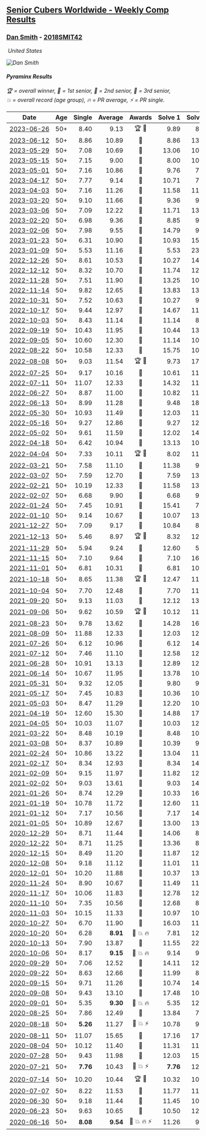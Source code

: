 <style>table {white-space: nowrap;}</style>
<link rel="stylesheet" type="text/css" href="/scw-comp/css/flags.css" />

## [Senior Cubers Worldwide - Weekly Comp Results](/scw-comp/results/)
### [Dan Smith](README.md) - [2018SMIT42](https://www.worldcubeassociation.org/persons/2018SMIT42?event=pyram)

<i class="flag flag-US" />&nbsp;United States

![Dan Smith](1678150280.jpg)

#### Pyraminx Results

<span style="white-space: nowrap;">🏆 = overall winner</span>, <span style="white-space: nowrap;">🥇 = 1st senior</span>, <span style="white-space: nowrap;">🥈 = 2nd senior</span>, <span style="white-space: nowrap;">🥉 = 3rd senior</span>, <span style="white-space: nowrap;">💥 = overall record (age group)</span>, <span style="white-space: nowrap;">🔥 = PR average</span>, <span style="white-space: nowrap;">⚡ = PR single</span>.

| Date | Age | Single | Average | Awards | Solve 1 | Solve 2 | Solve 3 | Solve 4 | Solve 5 | Video |
| :--: | :--: | --: | --: | :--: | --: | --: | --: | --: | --: | :-- |
| [2023-06-26](../../results/2023-06-26/pyram.md) | 50+ | 8.40 | 9.13 | 🏆 🥇 | 9.89 | 8.96 | 8.40 | 9.75 | 8.67 | [Desktop](https://www.facebook.com/events/310574547970581/permalink/318634790497890) / [Mobile](https://m.facebook.com/events/310574547970581?view=permalink&id=318634790497890) |
| [2023-06-12](../../results/2023-06-12/pyram.md) | 50+ | 8.86 | 10.89 | 🥈 | 8.86 | 13.99 | 9.84 | 10.74 | 12.09 | [Desktop](https://www.facebook.com/events/252304080823510/permalink/260273926693192) / [Mobile](https://m.facebook.com/events/252304080823510?view=permalink&id=260273926693192) |
| [2023-05-29](../../results/2023-05-29/pyram.md) | 50+ | 7.08 | 10.69 | 🥇 | 13.06 | 10.05 | 7.08 | 8.95 | 14.91 | [Desktop](https://www.facebook.com/events/3552780501633678/permalink/3562219254023136) / [Mobile](https://m.facebook.com/events/3552780501633678?view=permalink&id=3562219254023136) |
| [2023-05-15](../../results/2023-05-15/pyram.md) | 50+ | 7.15 | 9.00 | 🥇 | 8.00 | 10.59 | 7.15 | 8.42 | 14.08 | [Desktop](https://www.facebook.com/events/128088546941599/permalink/137205386029915) / [Mobile](https://m.facebook.com/events/128088546941599?view=permalink&id=137205386029915) |
| [2023-05-01](../../results/2023-05-01/pyram.md) | 50+ | 7.16 | 10.86 | 🥇 | 9.76 | 7.16 | 11.14 | 12.81 | 11.69 | [Desktop](https://www.facebook.com/events/1407988503335303/permalink/1416296525837834) / [Mobile](https://m.facebook.com/events/1407988503335303?view=permalink&id=1416296525837834) |
| [2023-04-17](../../results/2023-04-17/pyram.md) | 50+ | 7.77 | 9.14 | 🥇 | 10.71 | 7.77 | 13.96 | 8.46 | 8.25 | [Desktop](https://www.facebook.com/events/238970528738328/permalink/242922858343095) / [Mobile](https://m.facebook.com/events/238970528738328?view=permalink&id=242922858343095) |
| [2023-04-03](../../results/2023-04-03/pyram.md) | 50+ | 7.16 | 11.26 | 🥇 | 11.58 | 11.23 | 14.20 | 7.16 | 10.96 | [Desktop](https://www.facebook.com/events/610841793891609/permalink/616013160041139) / [Mobile](https://m.facebook.com/events/610841793891609?view=permalink&id=616013160041139) |
| [2023-03-20](../../results/2023-03-20/pyram.md) | 50+ | 9.10 | 11.66 | 🥇 | 9.36 | 9.10 | 13.41 | 15.48 | 12.22 | [Desktop](https://www.facebook.com/events/171663595723883/permalink/178184285071814) / [Mobile](https://m.facebook.com/events/171663595723883?view=permalink&id=178184285071814) |
| [2023-03-06](../../results/2023-03-06/pyram.md) | 50+ | 7.09 | 12.22 | 🥈 | 11.71 | 13.44 | 7.09 | 11.50 | 14.90 | [Desktop](https://www.facebook.com/events/520428456921801/permalink/524769339821046) / [Mobile](https://m.facebook.com/events/520428456921801?view=permalink&id=524769339821046) |
| [2023-02-20](../../results/2023-02-20/pyram.md) | 50+ | 6.98 | 9.36 | 🥇 | 8.85 | 9.82 | 6.98 | 9.40 | 12.68 | [Desktop](https://www.facebook.com/events/902902514362571/permalink/908352823817540) / [Mobile](https://m.facebook.com/events/902902514362571?view=permalink&id=908352823817540) |
| [2023-02-06](../../results/2023-02-06/pyram.md) | 50+ | 7.98 | 9.55 | 🥇 | 14.79 | 9.64 | 9.36 | 9.66 | 7.98 | [Desktop](https://www.facebook.com/events/727168602388677/permalink/734152701690267) / [Mobile](https://m.facebook.com/events/727168602388677?view=permalink&id=734152701690267) |
| [2023-01-23](../../results/2023-01-23/pyram.md) | 50+ | 6.31 | 10.90 | 🥈 | 10.93 | 15.68 | 10.99 | 10.77 | 6.31 | [Desktop](https://www.facebook.com/events/1297068784473295/permalink/1305711786942328) / [Mobile](https://m.facebook.com/events/1297068784473295?view=permalink&id=1305711786942328) |
| [2023-01-09](../../results/2023-01-09/pyram.md) | 50+ | 5.53 | 11.16 | 🥇 | 5.53 | 23.52 | 9.88 | 12.00 | 11.61 | [Desktop](https://www.facebook.com/events/3345232965716031/permalink/3350253561880638) / [Mobile](https://m.facebook.com/events/3345232965716031?view=permalink&id=3350253561880638) |
| [2022-12-26](../../results/2022-12-26/pyram.md) | 50+ | 8.61 | 10.53 | 🥇 | 10.27 | 14.13 | 10.82 | 10.50 | 8.61 | [Desktop](https://www.facebook.com/events/1093949927944727/permalink/1101977133808673) / [Mobile](https://m.facebook.com/events/1093949927944727?view=permalink&id=1101977133808673) |
| [2022-12-12](../../results/2022-12-12/pyram.md) | 50+ | 8.32 | 10.70 | 🥇 | 11.74 | 12.06 | 8.85 | 11.51 | 8.32 | [Desktop](https://www.facebook.com/events/663641112081341/permalink/674151917696927) / [Mobile](https://m.facebook.com/events/663641112081341?view=permalink&id=674151917696927) |
| [2022-11-28](../../results/2022-11-28/pyram.md) | 50+ | 7.51 | 11.90 | 🥇 | 13.25 | 10.96 | 12.85 | 11.89 | 7.51 | [Desktop](https://www.facebook.com/events/1804728823229042/permalink/1815547062147218) / [Mobile](https://m.facebook.com/events/1804728823229042?view=permalink&id=1815547062147218) |
| [2022-11-14](../../results/2022-11-14/pyram.md) | 50+ | 9.82 | 12.65 | 🥇 | 13.83 | 13.07 | 9.82 | 14.74 | 11.04 | [Desktop](https://www.facebook.com/events/843784600089254/permalink/862140251587022) / [Mobile](https://m.facebook.com/events/843784600089254?view=permalink&id=862140251587022) |
| [2022-10-31](../../results/2022-10-31/pyram.md) | 50+ | 7.52 | 10.63 | 🥇 | 10.27 | 9.93 | 11.68 | 7.52 | 17.44 | [Desktop](https://www.facebook.com/events/843784600089254/permalink/847280416406339) / [Mobile](https://m.facebook.com/events/843784600089254?view=permalink&id=847280416406339) |
| [2022-10-17](../../results/2022-10-17/pyram.md) | 50+ | 9.44 | 12.97 | 🥈 | 14.67 | 11.44 | 14.15 | 9.44 | 13.32 | [Desktop](https://www.facebook.com/events/1085515762098391/permalink/1093759391274028) / [Mobile](https://m.facebook.com/events/1085515762098391?view=permalink&id=1093759391274028) |
| [2022-10-03](../../results/2022-10-03/pyram.md) | 50+ | 8.43 | 11.14 | 🥇 | 11.14 | 8.43 | 14.98 | 9.85 | 12.44 | [Desktop](https://www.facebook.com/events/622543946125717/permalink/643725344007577) / [Mobile](https://m.facebook.com/events/622543946125717?view=permalink&id=643725344007577) |
| [2022-09-19](../../results/2022-09-19/pyram.md) | 50+ | 10.43 | 11.95 | 🥇 | 10.44 | 13.59 | 13.50 | 10.43 | 11.91 | [Desktop](https://www.facebook.com/events/622543946125717/permalink/627750292271749) / [Mobile](https://m.facebook.com/events/622543946125717?view=permalink&id=627750292271749) |
| [2022-09-05](../../results/2022-09-05/pyram.md) | 50+ | 10.60 | 12.30 | 🥇 | 11.14 | 10.60 | 15.28 | 11.99 | 13.77 | [Desktop](https://www.facebook.com/events/476554570981315/permalink/486939189942853) / [Mobile](https://m.facebook.com/events/476554570981315?view=permalink&id=486939189942853) |
| [2022-08-22](../../results/2022-08-22/pyram.md) | 50+ | 10.58 | 12.33 | 🥇 | 15.75 | 10.58 | 12.76 | 12.48 | 11.74 | [Desktop](https://www.facebook.com/events/476554570981315/permalink/483445146958924) / [Mobile](https://m.facebook.com/events/476554570981315?view=permalink&id=483445146958924) |
| [2022-08-08](../../results/2022-08-08/pyram.md) | 50+ | 9.03 | 11.54 | 🏆 🥇 | 9.73 | 17.99 | 12.09 | 9.03 | 12.80 | [Desktop](https://www.facebook.com/events/1202320373645710/permalink/1204543590090055) / [Mobile](https://m.facebook.com/events/1202320373645710?view=permalink&id=1204543590090055) |
| [2022-07-25](../../results/2022-07-25/pyram.md) | 50+ | 9.17 | 10.16 | 🥇 | 10.61 | 11.05 | 9.73 | 10.15 | 9.17 | [Desktop](https://www.facebook.com/events/587016656266234/permalink/594322492202317) / [Mobile](https://m.facebook.com/events/587016656266234?view=permalink&id=594322492202317) |
| [2022-07-11](../../results/2022-07-11/pyram.md) | 50+ | 11.07 | 12.33 | 🥈 | 14.32 | 11.07 | 13.37 | 11.31 | 12.31 | [Desktop](https://www.facebook.com/events/1077792383124606/permalink/1086758255561352) / [Mobile](https://m.facebook.com/events/1077792383124606?view=permalink&id=1086758255561352) |
| [2022-06-27](../../results/2022-06-27/pyram.md) | 50+ | 8.87 | 11.00 | 🥇 | 10.82 | 11.12 | 21.96 | 11.06 | 8.87 | [Desktop](https://www.facebook.com/events/3239186643032731/permalink/3249715401979855) / [Mobile](https://m.facebook.com/events/3239186643032731?view=permalink&id=3249715401979855) |
| [2022-06-13](../../results/2022-06-13/pyram.md) | 50+ | 8.99 | 11.28 | 🥇 | 9.48 | 18.83 | 12.84 | 8.99 | 11.51 | [Desktop](https://www.facebook.com/events/1002774037090769/permalink/1010075526360620) / [Mobile](https://m.facebook.com/events/1002774037090769?view=permalink&id=1010075526360620) |
| [2022-05-30](../../results/2022-05-30/pyram.md) | 50+ | 10.93 | 11.49 | 🥇 | 12.03 | 11.02 | 10.93 | 11.41 | 15.09 | [Desktop](https://www.facebook.com/events/484172023479011/permalink/492589625970584) / [Mobile](https://m.facebook.com/events/484172023479011?view=permalink&id=492589625970584) |
| [2022-05-16](../../results/2022-05-16/pyram.md) | 50+ | 9.27 | 12.86 | 🥇 | 9.27 | 12.85 | 12.29 | 22.73 | 13.43 | [Desktop](https://www.facebook.com/events/1452905775152133/permalink/1462546574188053) / [Mobile](https://m.facebook.com/events/1452905775152133?view=permalink&id=1462546574188053) |
| [2022-05-02](../../results/2022-05-02/pyram.md) | 50+ | 9.61 | 11.59 | 🥉 | 12.02 | 14.37 | 9.61 | 11.15 | 11.61 | [Desktop](https://www.facebook.com/events/3199116787026413/permalink/3208719639399461) / [Mobile](https://m.facebook.com/events/3199116787026413?view=permalink&id=3208719639399461) |
| [2022-04-18](../../results/2022-04-18/pyram.md) | 50+ | 6.42 | 10.94 | 🥈 | 13.13 | 10.47 | 15.88 | 9.22 | 6.42 | [Desktop](https://www.facebook.com/events/566110581332467/permalink/570053347604857) / [Mobile](https://m.facebook.com/events/566110581332467?view=permalink&id=570053347604857) |
| [2022-04-04](../../results/2022-04-04/pyram.md) | 50+ | 7.33 | 10.11 | 🏆 🥇 | 8.02 | 11.09 | 7.33 | 12.28 | 11.21 | [Desktop](https://www.facebook.com/events/1171138513621623/permalink/1179496442785830) / [Mobile](https://m.facebook.com/events/1171138513621623?view=permalink&id=1179496442785830) |
| [2022-03-21](../../results/2022-03-21/pyram.md) | 50+ | 7.58 | 11.10 | 🥈 | 11.38 | 9.77 | 16.32 | 7.58 | 12.15 | [Desktop](https://www.facebook.com/events/525463282272711/permalink/534504681368571) / [Mobile](https://m.facebook.com/events/525463282272711?view=permalink&id=534504681368571) |
| [2022-03-07](../../results/2022-03-07/pyram.md) | 50+ | 7.59 | 12.70 | 🥈 | 7.59 | 13.80 | 15.72 | 8.58 | 17.32 | [Desktop](https://www.facebook.com/events/492851219083428/permalink/501684788200071) / [Mobile](https://m.facebook.com/events/492851219083428?view=permalink&id=501684788200071) |
| [2022-02-21](../../results/2022-02-21/pyram.md) | 50+ | 10.19 | 12.33 | 🥈 | 11.58 | 13.19 | 17.34 | 12.21 | 10.19 | [Desktop](https://www.facebook.com/events/283377510532834/permalink/291635089707076) / [Mobile](https://m.facebook.com/events/283377510532834?view=permalink&id=291635089707076) |
| [2022-02-07](../../results/2022-02-07/pyram.md) | 50+ | 6.68 | 9.90 | 🥇 | 6.68 | 9.04 | 12.10 | 10.12 | 10.53 | [Desktop](https://www.facebook.com/events/245500131085725/permalink/254496173519454) / [Mobile](https://m.facebook.com/events/245500131085725?view=permalink&id=254496173519454) |
| [2022-01-24](../../results/2022-01-24/pyram.md) | 50+ | 7.45 | 10.91 | 🥇 | 15.41 | 7.45 | 11.12 | 12.87 | 8.75 | [Desktop](https://www.facebook.com/events/317247483509647/permalink/321042186463510) / [Mobile](https://m.facebook.com/events/317247483509647?view=permalink&id=321042186463510) |
| [2022-01-10](../../results/2022-01-10/pyram.md) | 50+ | 9.14 | 10.67 | 🥇 | 10.07 | 13.76 | 9.92 | 12.02 | 9.14 | [Desktop](https://www.facebook.com/events/1071902263370982/permalink/1079911655903376) / [Mobile](https://m.facebook.com/events/1071902263370982?view=permalink&id=1079911655903376) |
| [2021-12-27](../../results/2021-12-27/pyram.md) | 50+ | 7.09 | 9.17 | 🥇 | 10.84 | 8.49 | 14.71 | 7.09 | 8.18 | [Desktop](https://www.facebook.com/events/1083505512394794/permalink/1091937878218224) / [Mobile](https://m.facebook.com/events/1083505512394794?view=permalink&id=1091937878218224) |
| [2021-12-13](../../results/2021-12-13/pyram.md) | 50+ | 5.46 | 8.97 | 🏆 🥇 | 8.32 | 12.94 | 10.73 | 7.85 | 5.46 | [Desktop](https://www.facebook.com/events/630404078099901/permalink/634510847689224) / [Mobile](https://m.facebook.com/events/630404078099901?view=permalink&id=634510847689224) |
| [2021-11-29](../../results/2021-11-29/pyram.md) | 50+ | 5.94 | 9.24 | 🥇 | 12.60 | 5.94 | 9.18 | 8.57 | 9.96 | [Desktop](https://www.facebook.com/events/1226219924873960/permalink/1235123687316917) / [Mobile](https://m.facebook.com/events/1226219924873960?view=permalink&id=1235123687316917) |
| [2021-11-15](../../results/2021-11-15/pyram.md) | 50+ | 7.10 | 9.64 | 🥇 | 7.10 | 16.56 | 8.61 | 10.27 | 10.04 | [Desktop](https://www.facebook.com/events/914365772539993/permalink/921515558491681) / [Mobile](https://m.facebook.com/events/914365772539993?view=permalink&id=921515558491681) |
| [2021-11-01](../../results/2021-11-01/pyram.md) | 50+ | 6.81 | 10.31 | 🥇 | 6.81 | 10.38 | 11.88 | 12.33 | 8.68 | [Desktop](https://www.facebook.com/events/337902458133818/permalink/346776587246405) / [Mobile](https://m.facebook.com/events/337902458133818?view=permalink&id=346776587246405) |
| [2021-10-18](../../results/2021-10-18/pyram.md) | 50+ | 8.65 | 11.38 | 🏆 🥇 | 12.47 | 11.01 | 10.67 | 13.54 | 8.65 | [Desktop](https://www.facebook.com/events/625257752191369/permalink/633695021347642) / [Mobile](https://m.facebook.com/events/625257752191369?view=permalink&id=633695021347642) |
| [2021-10-04](../../results/2021-10-04/pyram.md) | 50+ | 7.70 | 12.48 | 🥈 | 7.70 | 11.79 | 12.77 | 12.88 | 14.40 | [Desktop](https://www.facebook.com/events/1205858816603137/permalink/1215165812339104) / [Mobile](https://m.facebook.com/events/1205858816603137?view=permalink&id=1215165812339104) |
| [2021-09-20](../../results/2021-09-20/pyram.md) | 50+ | 9.13 | 11.03 | 🥇 | 12.12 | 13.16 | 11.62 | 9.35 | 9.13 | [Desktop](https://www.facebook.com/events/374286267681717/permalink/381546660289011) / [Mobile](https://m.facebook.com/events/374286267681717?view=permalink&id=381546660289011) |
| [2021-09-06](../../results/2021-09-06/pyram.md) | 50+ | 9.62 | 10.59 | 🏆 🥇 | 10.12 | 11.24 | 13.39 | 9.62 | 10.42 | [Desktop](https://www.facebook.com/events/369922348122346/permalink/379443227170258) / [Mobile](https://m.facebook.com/events/369922348122346?view=permalink&id=379443227170258) |
| [2021-08-23](../../results/2021-08-23/pyram.md) | 50+ | 9.78 | 13.62 | 🥈 | 14.28 | 16.47 | 14.73 | 11.84 | 9.78 | [Desktop](https://www.facebook.com/events/540950593849891/permalink/550095086268775) / [Mobile](https://m.facebook.com/events/540950593849891?view=permalink&id=550095086268775) |
| [2021-08-09](../../results/2021-08-09/pyram.md) | 50+ | 11.88 | 12.33 | 🥈 | 12.03 | 12.07 | 11.88 | 13.05 | 12.90 | [Desktop](https://www.facebook.com/events/342027504219422/permalink/350565823365590) / [Mobile](https://m.facebook.com/events/342027504219422?view=permalink&id=350565823365590) |
| [2021-07-26](../../results/2021-07-26/pyram.md) | 50+ | 6.12 | 10.96 | 🥈 | 6.12 | 14.29 | 9.51 | 14.36 | 9.09 | [Desktop](https://www.facebook.com/events/5895704557137692/permalink/5965845043456976) / [Mobile](https://m.facebook.com/events/5895704557137692?view=permalink&id=5965845043456976) |
| [2021-07-12](../../results/2021-07-12/pyram.md) | 50+ | 7.46 | 11.10 | 🥈 | 12.58 | 12.12 | 10.57 | 7.46 | 10.60 | [Desktop](https://www.facebook.com/events/853178815336395/permalink/861836111137332) / [Mobile](https://m.facebook.com/events/853178815336395?view=permalink&id=861836111137332) |
| [2021-06-28](../../results/2021-06-28/pyram.md) | 50+ | 10.91 | 13.13 | 🥈 | 12.89 | 12.26 | 10.91 | 14.25 | 18.24 | [Desktop](https://www.facebook.com/events/2032757193542617/permalink/2043750595776610) / [Mobile](https://m.facebook.com/events/2032757193542617?view=permalink&id=2043750595776610) |
| [2021-06-14](../../results/2021-06-14/pyram.md) | 50+ | 10.67 | 11.95 | 🥈 | 13.78 | 10.67 | 15.61 | 10.70 | 11.36 | [Desktop](https://www.facebook.com/events/154757253369245/permalink/164749325703371) / [Mobile](https://m.facebook.com/events/154757253369245?view=permalink&id=164749325703371) |
| [2021-05-31](../../results/2021-05-31/pyram.md) | 50+ | 9.32 | 12.05 | 🥈 | 9.80 | 9.32 | 11.91 | 14.44 | 30.96 | [Desktop](https://www.facebook.com/events/4232725036784843/permalink/4272127649511248) / [Mobile](https://m.facebook.com/events/4232725036784843?view=permalink&id=4272127649511248) |
| [2021-05-17](../../results/2021-05-17/pyram.md) | 50+ | 7.45 | 10.83 | 🥈 | 10.36 | 10.85 | 7.45 | 11.68 | 11.29 | [Desktop](https://www.facebook.com/events/200054195285035/permalink/208463651110756) / [Mobile](https://m.facebook.com/events/200054195285035?view=permalink&id=208463651110756) |
| [2021-05-03](../../results/2021-05-03/pyram.md) | 50+ | 8.47 | 11.29 | 🥈 | 12.20 | 10.47 | 8.47 | 14.09 | 11.21 | [Desktop](https://www.facebook.com/events/1091923434665777/permalink/1100699580454829) / [Mobile](https://m.facebook.com/events/1091923434665777?view=permalink&id=1100699580454829) |
| [2021-04-19](../../results/2021-04-19/pyram.md) | 50+ | 12.60 | 15.30 | 🥉 | 14.88 | 17.17 | 12.60 | 18.87 | 13.85 | [Desktop](https://www.facebook.com/events/455121419077355/permalink/462998088289688) / [Mobile](https://m.facebook.com/events/455121419077355?view=permalink&id=462998088289688) |
| [2021-04-05](../../results/2021-04-05/pyram.md) | 50+ | 10.03 | 11.07 | 🥇 | 10.03 | 12.09 | 11.05 | 13.52 | 10.08 | [Desktop](https://www.facebook.com/events/469300370885865/permalink/476831766799392) / [Mobile](https://m.facebook.com/events/469300370885865?view=permalink&id=476831766799392) |
| [2021-03-22](../../results/2021-03-22/pyram.md) | 50+ | 8.48 | 10.19 | 🥇 | 8.48 | 10.96 | 10.54 | 13.32 | 9.07 | [Desktop](https://www.facebook.com/events/893368394782856/permalink/901971367255892) / [Mobile](https://m.facebook.com/events/893368394782856?view=permalink&id=901971367255892) |
| [2021-03-08](../../results/2021-03-08/pyram.md) | 50+ | 8.37 | 10.89 | 🥈 | 10.39 | 9.85 | 19.22 | 8.37 | 12.42 | [Desktop](https://www.facebook.com/events/430030294875923/permalink/437450004133952) / [Mobile](https://m.facebook.com/events/430030294875923?view=permalink&id=437450004133952) |
| [2021-02-24](../../results/2021-02-24/pyram.md) | 50+ | 10.86 | 13.22 | 🥈 | 13.04 | 11.62 | 15.00 | 16.15 | 10.86 | [Desktop](https://www.facebook.com/events/699856724029067/permalink/706336973381042) / [Mobile](https://m.facebook.com/events/699856724029067?view=permalink&id=706336973381042) |
| [2021-02-17](../../results/2021-02-17/pyram.md) | 50+ | 8.34 | 12.93 | 🥉 | 8.34 | 14.00 | 14.76 | 12.01 | 12.78 | [Desktop](https://www.facebook.com/events/1168738433581570/permalink/1172013676587379) / [Mobile](https://m.facebook.com/events/1168738433581570?view=permalink&id=1172013676587379) |
| [2021-02-09](../../results/2021-02-09/pyram.md) | 50+ | 9.15 | 11.97 | 🥈 | 11.82 | 12.36 | 9.15 | 12.82 | 11.73 | [Desktop](https://www.facebook.com/events/466529388059949/permalink/470507290995492) / [Mobile](https://m.facebook.com/events/466529388059949?view=permalink&id=470507290995492) |
| [2021-02-02](../../results/2021-02-02/pyram.md) | 50+ | 9.03 | 13.61 | 🥉 | 9.03 | 14.67 | 14.21 | 11.94 | 17.68 | [Desktop](https://www.facebook.com/events/706077650319450/permalink/709265663333982) / [Mobile](https://m.facebook.com/events/706077650319450?view=permalink&id=709265663333982) |
| [2021-01-26](../../results/2021-01-26/pyram.md) | 50+ | 8.74 | 12.29 | 🥈 | 10.33 | 16.64 | 12.88 | 13.66 | 8.74 | [Desktop](https://www.facebook.com/events/1092517657841225/permalink/1096397324119925) / [Mobile](https://m.facebook.com/events/1092517657841225?view=permalink&id=1096397324119925) |
| [2021-01-19](../../results/2021-01-19/pyram.md) | 50+ | 10.78 | 11.72 | 🥈 | 12.60 | 11.73 | 10.78 | 10.84 | 18.26 | [Desktop](https://www.facebook.com/events/4019154624783622/permalink/4034197993279285) / [Mobile](https://m.facebook.com/events/4019154624783622?view=permalink&id=4034197993279285) |
| [2021-01-12](../../results/2021-01-12/pyram.md) | 50+ | 7.17 | 10.56 | 🥈 | 7.17 | 14.23 | 10.85 | 8.56 | 12.26 | [Desktop](https://www.facebook.com/events/769013407298654/permalink/772707653595896) / [Mobile](https://m.facebook.com/events/769013407298654?view=permalink&id=772707653595896) |
| [2021-01-05](../../results/2021-01-05/pyram.md) | 50+ | 10.89 | 12.67 | 🥈 | 13.00 | 13.36 | 11.96 | 10.89 | 13.05 | [Desktop](https://www.facebook.com/events/430051568136756/permalink/434390421036204) / [Mobile](https://m.facebook.com/events/430051568136756?view=permalink&id=434390421036204) |
| [2020-12-29](../../results/2020-12-29/pyram.md) | 50+ | 8.71 | 11.44 | 🥈 | 14.06 | 8.71 | 18.14 | 10.11 | 10.16 | [Desktop](https://www.facebook.com/events/386974942389757/permalink/389954205425164) / [Mobile](https://m.facebook.com/events/386974942389757?view=permalink&id=389954205425164) |
| [2020-12-22](../../results/2020-12-22/pyram.md) | 50+ | 8.71 | 11.25 | 🥈 | 13.36 | 8.71 | 10.46 | 14.02 | 9.92 | [Desktop](https://www.facebook.com/events/758481858355136/permalink/762665831270072) / [Mobile](https://m.facebook.com/events/758481858355136?view=permalink&id=762665831270072) |
| [2020-12-15](../../results/2020-12-15/pyram.md) | 50+ | 8.49 | 11.20 | 🥈 | 11.87 | 12.03 | 8.49 | 15.58 | 9.71 | [Desktop](https://www.facebook.com/events/440319056977468/permalink/444136416595732) / [Mobile](https://m.facebook.com/events/440319056977468?view=permalink&id=444136416595732) |
| [2020-12-08](../../results/2020-12-08/pyram.md) | 50+ | 9.18 | 11.12 | 🥈 | 11.01 | 11.08 | 9.18 | 11.28 | 15.09 | [Desktop](https://www.facebook.com/events/728219131442079/permalink/732501551013837) / [Mobile](https://m.facebook.com/events/728219131442079?view=permalink&id=732501551013837) |
| [2020-12-01](../../results/2020-12-01/pyram.md) | 50+ | 10.20 | 11.88 | 🥈 | 10.37 | 13.96 | 10.20 | 12.63 | 12.65 | [Desktop](https://www.facebook.com/events/714027339539738/permalink/718281479114324) / [Mobile](https://m.facebook.com/events/714027339539738?view=permalink&id=718281479114324) |
| [2020-11-24](../../results/2020-11-24/pyram.md) | 50+ | 8.90 | 10.67 | 🥈 | 11.49 | 11.48 | 8.90 | 9.03 | 14.28 | [Desktop](https://www.facebook.com/events/422848532078775/permalink/427033938326901) / [Mobile](https://m.facebook.com/events/422848532078775?view=permalink&id=427033938326901) |
| [2020-11-17](../../results/2020-11-17/pyram.md) | 50+ | 10.06 | 11.83 | 🥈 | 12.78 | 12.00 | 14.81 | 10.06 | 10.71 | [Desktop](https://www.facebook.com/events/2044447579025647/permalink/2050561435080928) / [Mobile](https://m.facebook.com/events/2044447579025647?view=permalink&id=2050561435080928) |
| [2020-11-10](../../results/2020-11-10/pyram.md) | 50+ | 7.35 | 10.56 | 🥈 | 12.68 | 8.47 | 7.35 | 11.65 | 11.57 | [Desktop](https://www.facebook.com/events/758374458225984/permalink/763972280999535) / [Mobile](https://m.facebook.com/events/758374458225984?view=permalink&id=763972280999535) |
| [2020-11-03](../../results/2020-11-03/pyram.md) | 50+ | 10.15 | 11.33 | 🥈 | 10.97 | 10.15 | 12.07 | 11.87 | 11.15 | [Desktop](https://www.facebook.com/events/406412140373592/permalink/411945116486961) / [Mobile](https://m.facebook.com/events/406412140373592?view=permalink&id=411945116486961) |
| [2020-10-27](../../results/2020-10-27/pyram.md) | 50+ | 6.70 | 11.90 | 🥈 | 16.03 | 11.95 | 13.34 | 10.40 | 6.70 | [Desktop](https://www.facebook.com/events/3728096903891317/permalink/3748086008559073) / [Mobile](https://m.facebook.com/events/3728096903891317?view=permalink&id=3748086008559073) |
| [2020-10-20](../../results/2020-10-20/pyram.md) | 50+ | 6.28 | **8.91** | 🥈 💥 🔥 | 7.81 | 12.53 | 6.28 | 9.18 | 9.73 | [Desktop](https://www.facebook.com/events/3475733505840328/permalink/3494636780616667) / [Mobile](https://m.facebook.com/events/3475733505840328?view=permalink&id=3494636780616667) |
| [2020-10-13](../../results/2020-10-13/pyram.md) | 50+ | 7.90 | 13.87 | 🥈 | 11.55 | 22.93 | 9.75 | 7.90 | 20.31 | [Desktop](https://www.facebook.com/events/718285385437639/permalink/722791974986980) / [Mobile](https://m.facebook.com/events/718285385437639?view=permalink&id=722791974986980) |
| [2020-10-06](../../results/2020-10-06/pyram.md) | 50+ | 8.17 | **9.15** | 🥈 💥 🔥 | 9.14 | 9.52 | 8.79 | 12.44 | 8.17 | [Desktop](https://www.facebook.com/events/365989921479949/permalink/371466237598984) / [Mobile](https://m.facebook.com/events/365989921479949?view=permalink&id=371466237598984) |
| [2020-09-29](../../results/2020-09-29/pyram.md) | 50+ | 7.06 | 12.52 | 🥈 | 14.11 | 12.61 | 7.06 | 10.83 | 17.27 | [Desktop](https://www.facebook.com/events/318437286122261/permalink/322898875676102) / [Mobile](https://m.facebook.com/events/318437286122261?view=permalink&id=322898875676102) |
| [2020-09-22](../../results/2020-09-22/pyram.md) | 50+ | 8.63 | 12.66 | 🥈 | 11.99 | 8.63 | 13.59 | 17.07 | 12.39 | [Desktop](https://www.facebook.com/events/361626694990606/permalink/365430787943530) / [Mobile](https://m.facebook.com/events/361626694990606?view=permalink&id=365430787943530) |
| [2020-09-15](../../results/2020-09-15/pyram.md) | 50+ | 9.71 | 11.26 | 🥈 | 10.74 | 14.40 | 11.91 | 11.13 | 9.71 | [Desktop](https://www.facebook.com/events/681386202727964/permalink/686868562179728) / [Mobile](https://m.facebook.com/events/681386202727964?view=permalink&id=686868562179728) |
| [2020-09-08](../../results/2020-09-08/pyram.md) | 50+ | 9.43 | 13.10 | 🥈 | 17.48 | 10.48 | 9.43 | 13.80 | 15.01 | [Desktop](https://www.facebook.com/events/1438001453064843/permalink/1444215335776788) / [Mobile](https://m.facebook.com/events/1438001453064843?view=permalink&id=1444215335776788) |
| [2020-09-01](../../results/2020-09-01/pyram.md) | 50+ | 5.35 | **9.30** | 🥈 💥 🔥 | 5.35 | 12.76 | 18.93 | 8.49 | 6.64 | [Desktop](https://www.facebook.com/events/2626236590959927/permalink/2632208103696109) / [Mobile](https://m.facebook.com/events/2626236590959927?view=permalink&id=2632208103696109) |
| [2020-08-25](../../results/2020-08-25/pyram.md) | 50+ | 7.86 | 12.49 | 🥇 | 13.84 | 7.86 | 14.47 | 12.07 | 11.56 | [Desktop](https://www.facebook.com/events/335350317875490/permalink/340267664050422) / [Mobile](https://m.facebook.com/events/335350317875490?view=permalink&id=340267664050422) |
| [2020-08-18](../../results/2020-08-18/pyram.md) | 50+ | **5.26** | 11.27 | 🥈 💥 ⚡ | 10.78 | 9.75 | 13.29 | **5.26** | 18.11 | [Desktop](https://www.facebook.com/events/940960439648894/permalink/948441025567502) / [Mobile](https://m.facebook.com/events/940960439648894?view=permalink&id=948441025567502) |
| [2020-08-11](../../results/2020-08-11/pyram.md) | 50+ | 11.07 | 15.65 | 🥈 | 17.16 | 17.02 | 12.78 | 18.32 | 11.07 | [Desktop](https://www.facebook.com/events/354677798881328/permalink/359158888433219) / [Mobile](https://m.facebook.com/events/354677798881328?view=permalink&id=359158888433219) |
| [2020-08-04](../../results/2020-08-04/pyram.md) | 50+ | 10.12 | 11.40 | 🥉 | 11.31 | 11.62 | 13.80 | 10.12 | 11.26 | [Desktop](https://www.facebook.com/events/1546469592197852/permalink/1551920904986054) / [Mobile](https://m.facebook.com/events/1546469592197852?view=permalink&id=1551920904986054) |
| [2020-07-28](../../results/2020-07-28/pyram.md) | 50+ | 9.43 | 11.98 | 🥈 | 12.03 | 15.35 | 14.12 | 9.80 | 9.43 | [Desktop](https://www.facebook.com/events/610415706564720/permalink/615679659371658) / [Mobile](https://m.facebook.com/events/610415706564720?view=permalink&id=615679659371658) |
| [2020-07-21](../../results/2020-07-21/pyram.md) | 50+ | **7.76** | 10.43 | 🥈 💥 ⚡ | **7.76** | 12.93 | 11.80 | 9.61 | 9.89 | [Desktop](https://www.facebook.com/events/560843031255896/permalink/563956340944565) / [Mobile](https://m.facebook.com/events/560843031255896?view=permalink&id=563956340944565) |
| [2020-07-14](../../results/2020-07-14/pyram.md) | 50+ | 10.20 | 10.44 | 🏆 🥇 | 10.32 | 10.23 | 10.20 | 11.53 | 10.76 | [Desktop](https://www.facebook.com/events/413064016333950/permalink/416744259299259) / [Mobile](https://m.facebook.com/events/413064016333950?view=permalink&id=416744259299259) |
| [2020-07-07](../../results/2020-07-07/pyram.md) | 50+ | 8.22 | 11.53 | 🥈 | 11.77 | 11.60 | 11.87 | 8.22 | 11.21 | [Desktop](https://www.facebook.com/events/198255948253934/permalink/201763404569855) / [Mobile](https://m.facebook.com/events/198255948253934?view=permalink&id=201763404569855) |
| [2020-06-30](../../results/2020-06-30/pyram.md) | 50+ | 9.18 | 11.44 | 🥈 | 11.45 | 10.85 | 12.01 | 19.75 | 9.18 | [Desktop](https://www.facebook.com/events/1716512181834525/permalink/1721982251287518) / [Mobile](https://m.facebook.com/events/1716512181834525?view=permalink&id=1721982251287518) |
| [2020-06-23](../../results/2020-06-23/pyram.md) | 50+ | 9.63 | 10.65 | 🥈 | 10.50 | 12.23 | 9.63 | 11.49 | 9.96 | [Desktop](https://www.facebook.com/events/1618516681636159/permalink/1624493677705126) / [Mobile](https://m.facebook.com/events/1618516681636159?view=permalink&id=1624493677705126) |
| [2020-06-16](../../results/2020-06-16/pyram.md) | 50+ | **8.08** | **9.54** | 🥉 💥 🔥 ⚡ | 11.26 | 9.36 | 9.97 | 9.30 | **8.08** | [Desktop](https://www.facebook.com/events/296087658445428/permalink/301316697922524) / [Mobile](https://m.facebook.com/events/296087658445428?view=permalink&id=301316697922524) |


<!-- Global site tag (gtag.js) - Google Analytics -->
<script async src="https://www.googletagmanager.com/gtag/js?id=UA-86348435-3"></script>
<script>window.dataLayer = window.dataLayer || []; function gtag() {dataLayer.push(arguments);} gtag('js', new Date()); gtag('config', 'UA-86348435-3');</script>
